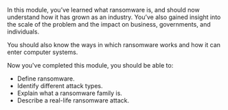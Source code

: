 In this module, you’ve learned what ransomware is, and should now understand how it has grown as an industry. You’ve also gained insight into the scale of the problem and the impact on business, governments, and individuals.

You should also know the ways in which ransomware works and how it can enter computer systems.

Now you've completed this module, you should be able to:

- Define ransomware.
- Identify different attack types.
- Explain what a ransomware family is.
- Describe a real-life ransomware attack.

